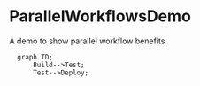 # ParallelWorkflowsDemo
A demo to show parallel workflow benefits

```mermaid
  graph TD;
      Build-->Test;
      Test-->Deploy;
```